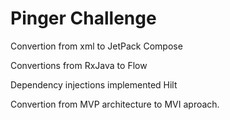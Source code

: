 # Pinger Challenge

Convertion from xml to JetPack Compose

Convertions from RxJava to Flow

Dependency injections implemented Hilt



Convertion from MVP architecture to MVI aproach.
